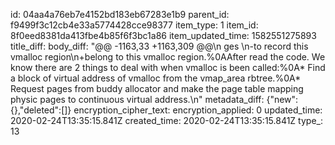 id: 04aa4a76eb7e4152bd183eb67283e1b9
parent_id: f9499f3c12cb4e33a5774428cce98377
item_type: 1
item_id: 8f0eed8381da413fbe4b85f6f3bc1a86
item_updated_time: 1582551275893
title_diff: 
body_diff: "@@ -1163,33 +1163,309 @@\n ges \n-to record this vmalloc region\n+belong to this vmalloc region.%0AAfter read the code. We know there are 2 things to deal with when vmalloc is been called:%0A* Find a block of virtual address of vmalloc from the vmap_area rbtree.%0A* Request pages from buddy allocator and make the page table mapping physic pages to continuous virtual address.\n"
metadata_diff: {"new":{},"deleted":[]}
encryption_cipher_text: 
encryption_applied: 0
updated_time: 2020-02-24T13:35:15.841Z
created_time: 2020-02-24T13:35:15.841Z
type_: 13